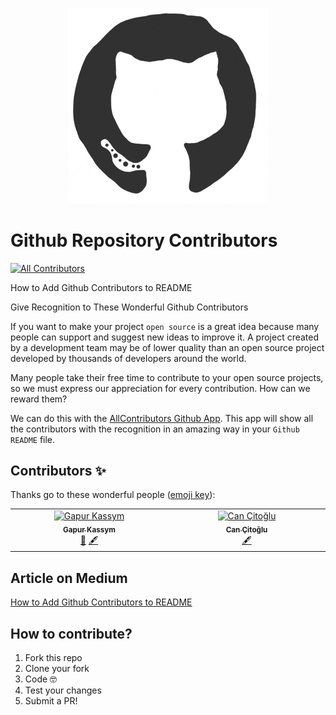 <p align="center">
  <img width="320" src="https://github.com/Gapur/github-repository-contributors/blob/main/github-logo.gif" />
</p>

# Github Repository Contributors

<!-- ALL-CONTRIBUTORS-BADGE:START - Do not remove or modify this section -->
[![All Contributors](https://img.shields.io/badge/all_contributors-2-orange.svg?style=flat-square)](#contributors-)
<!-- ALL-CONTRIBUTORS-BADGE:END -->

How to Add Github Contributors to README

Give Recognition to These Wonderful Github Contributors

If you want to make your project `open source` is a great idea because many people can support and suggest new ideas to improve it. A project created by a development team may be of lower quality than an open source project developed by thousands of developers around the world.

Many people take their free time to contribute to your open source projects, so we must express our appreciation for every contribution. How can we reward them?

We can do this with the [AllContributors Github App](https://allcontributors.org). This app will show all the contributors with the recognition in an amazing way in your `Github README` file.

## Contributors ✨

Thanks go to these wonderful people ([emoji key](https://allcontributors.org/docs/en/emoji-key)):

<!-- ALL-CONTRIBUTORS-LIST:START - Do not remove or modify this section -->
<!-- prettier-ignore-start -->
<!-- markdownlint-disable -->
<table>
  <tbody>
    <tr>
      <td align="center" valign="top" width="14.28%"><a href="https://gkassym.netlify.app"><img src="https://avatars.githubusercontent.com/u/10502684?v=4?s=100" width="100px;" alt="Gapur Kassym"/><br /><sub><b>Gapur Kassym</b></sub></a><br /><a href="#plugin-Gapur" title="Plugin/utility libraries">🔌</a> <a href="#content-Gapur" title="Content">🖋</a></td>
      <td align="center" valign="top" width="14.28%"><a href="http://cancit.com"><img src="https://avatars.githubusercontent.com/u/9624502?v=4?s=100" width="100px;" alt="Can Çitoğlu"/><br /><sub><b>Can Çitoğlu</b></sub></a><br /><a href="#content-cancit" title="Content">🖋</a></td>
    </tr>
  </tbody>
</table>

<!-- markdownlint-restore -->
<!-- prettier-ignore-end -->

<!-- ALL-CONTRIBUTORS-LIST:END -->
<!-- prettier-ignore-start -->
<!-- markdownlint-disable -->

<!-- markdownlint-restore -->
<!-- prettier-ignore-end -->

<!-- ALL-CONTRIBUTORS-LIST:END -->

## Article on Medium

[How to Add Github Contributors to README](https://github.com/Gapur/github-repository-contributors)

## How to contribute?

1. Fork this repo
2. Clone your fork
3. Code 🤓
4. Test your changes
5. Submit a PR!
